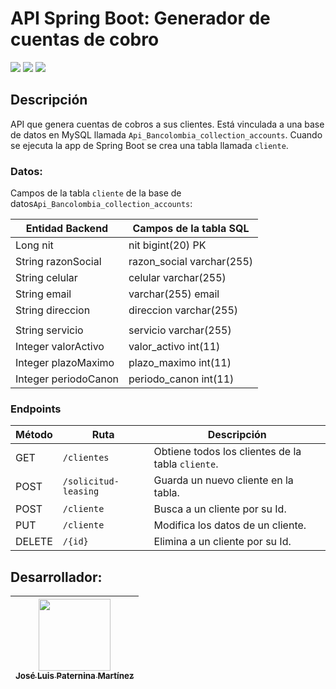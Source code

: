 # API Spring Boot: Generador de cuentas de cobro

<p>
    <img src="https://img.shields.io/badge/STATUS-TERMINADO-green">
    <img src="https://img.shields.io/badge/SPRING BOOT-3.3.0-green">
    <img src="https://img.shields.io/badge/DATABASE-MySQL-blue">

</p>

## Descripción

API que genera cuentas de cobros a sus clientes. Está vinculada a una base de datos en MySQL
llamada `Api_Bancolombia_collection_accounts`.
Cuando se ejecuta la app de Spring Boot se crea una tabla llamada `cliente`.

###

### Datos:

Campos de la tabla `cliente` de la base de datos`Api_Bancolombia_collection_accounts`:

| Entidad Backend      | Campos de la tabla SQL    |
|----------------------|---------------------------|
| Long nit             | nit bigint(20) PK         |
| String razonSocial   | razon_social varchar(255) |
| String celular       | celular varchar(255)      |
| String email         | varchar(255) email        |
| String direccion     | direccion varchar(255)    |
|                      |                           |
| String servicio      | servicio varchar(255)     |
| Integer valorActivo  | valor_activo int(11)      |
| Integer plazoMaximo  | plazo_maximo int(11)      |
| Integer periodoCanon | periodo_canon int(11)     |

###

### Endpoints

| Método | Ruta                 | Descripción                                       |
|--------|----------------------|---------------------------------------------------|
| GET    | `/clientes`          | Obtiene todos los clientes de la tabla `cliente`. |
| POST   | `/solicitud-leasing` | Guarda un nuevo cliente en la tabla.              |
| POST   | `/cliente`           | Busca a un cliente por su Id.                     |
| PUT    | `/cliente`           | Modifica los datos de un cliente.                 |
| DELETE | `/{id}`              | Elimina a un cliente por su Id.                   |

##       

## Desarrollador:

| [<img src="https://avatars.githubusercontent.com/u/120583187?v=4" width=115><br><sub>José Luis Paternina Martínez</sub>](https://github.com/JosePater) 
|:------------------------------------------------------------------------------------------------------------------------------------------------------:| 

